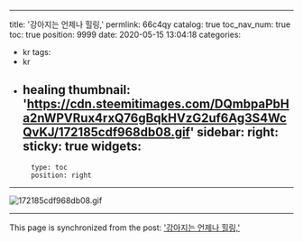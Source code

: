 
---
title: '강아지는 언제나 힐링,'
permlink: 66c4qy
catalog: true
toc_nav_num: true
toc: true
position: 9999
date: 2020-05-15 13:04:18
categories:
- kr
tags:
- kr
- healing
thumbnail: 'https://cdn.steemitimages.com/DQmbpaPbHa2nWPVRux4rxQ76gBqkHVzG2uf6Ag3S4WcQvKJ/172185cdf968db08.gif'
sidebar:
    right:
        sticky: true
widgets:
    -
        type: toc
        position: right
---


![172185cdf968db08.gif](https://cdn.steemitimages.com/DQmbpaPbHa2nWPVRux4rxQ76gBqkHVzG2uf6Ag3S4WcQvKJ/172185cdf968db08.gif)

- - -

This page is synchronized from the post: ['강아지는 언제나 힐링,'](https://steemit.com/@virus707/66c4qy)
